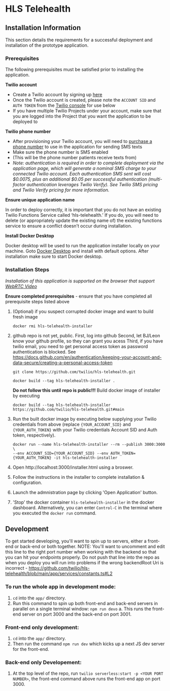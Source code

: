 # HLS Telehealth


## <a name="install"></a>Installation Information

This section details the requirements for a successful deployment and installation of the prototype application.

### Prerequisites

The following prerequisites must be satisfied prior to installing the application.

**Twilio account**

- Create a Twilio account by signing up [here](https://www.twilio.com/try-twilio)
- Once the Twilio account is created,
  please note the `ACCOUNT SID` and `AUTH TOKEN`
  from the [Twilio console](https://console.twilio.com/) for use below
- If you have multiple Twilio Projects under your account, make sure that you are logged into the Project that you want the application to be deployed to

**Twilio phone number**

- After provisioning your Twilio account,
  you will need to [purchase a phone number](https://www.twilio.com/console/phone-numbers/incoming)
  to use in the application for sending SMS texts
- Make sure the phone number is SMS enabled
- (This will be the phone number patients receive texts from)
- <em>Note: authentication is required in order to complete deployment via the application page,
  which will generate a nominal SMS charge to your connected Twilio account.
  Each authentication SMS sent will cost $0.0075,
  plus an additional $0.05 per successful authentication
  (multi-factor authentication leverages Twilio Verify).
  See Twilio SMS pricing and Twilio Verify pricing for more information.</em>

**Ensure unique application name**

In order to deploy correctly, it is important
that you do not have an existing Twilio Functions Service called ‘hls-telehealth.’
If you do, you will need to delete (or appropriately update the existing name of)
the existing functions service to ensure a conflict doesn’t occur during installation.

**Install Docker Desktop**

Docker desktop will be used to run the application installer locally on your machine.
Goto [Docker Desktop](https://www.docker.com/products/docker-desktop)
and install with default options.
After installation make sure to start Docker desktop.


### Installation Steps


*Installation of this application is supported on the browser that support
[WebRTC Video](https://www.twilio.com/docs/video/javascript#supported-browsers)*


**Ensure completed prerequisites** - ensure that you have completed all prerequisite steps listed above

1. (Optional) if you suspect corrupted docker image and want to build fresh image
   ```shell
   docker rmi hls-telehealth-installer
   ```
2. github repo is not yet, public.
   First, log into github
   Second, let BJ/Leon know your github profile, so they can grant you acess
   Third, if you have twilio email, you need to get personal access token as password authentication is blocked. See https://docs.github.com/en/authentication/keeping-your-account-and-data-secure/creating-a-personal-access-token
   ```shell
   git clone https://github.com/twilio/hls-telehealth.git
   ```

   ```shell
   docker build --tag hls-telehealth-installer .
   ```

   **Do not follow this until repo is public!!!** Build docker image of installer by executing
   ```shell
   docker build --tag hls-telehealth-installer https://github.com/twilio/hls-telehealth.git#main
   ```

3. Run the built docker image by executing below supplying your Twilio credentials from above
   (replace `{YOUR_ACCOUNT_SID}` and `{YOUR_AUTH_TOKEN}` with your Twilio credentials Account SID and Auth token, respectively).
    ```shell
    docker run --name hls-telehealth-installer --rm --publish 3000:3000 \
   --env ACCOUNT_SID={YOUR_ACCOUNT_SID} --env AUTH_TOKEN={YOUR_AUTH_TOKEN} -it hls-telehealth-installer
    ```

4. Open http://localhost:3000/installer.html using a broswer.

5. Follow the instructions in the installer to complete installation & configuration.

6. Launch the admnistration page by clicking 'Open Application' button.

7. 'Stop' the docker container `hls-telehealth-installer` in the docker dashboard.
   Alternatively, you can enter `Control-C` in the terminal where you executed the `docker run` command.

## Development

To get started developing, you'll want to spin up to servers, either a front-end or back-end or both together.
NOTE: You'll want to uncomment and edit this line to the right port number when working with the backend so that you can hit your endpoints properly.  Do not push that line into the repo as when you deploy you will run into problems if the wrong backendRoot Uri is incorrect - https://github.com/twilio/hls-telehealth/blob/main/app/services/constants.ts#L2 

### To run the whole app in development mode:
1. ```cd``` into the ```app/``` directory.
2. Run this command to spin up both front-end and back-end servers in parallel on a single terminal window: ```npm run devo```
  a. This runs the front-end server on port 3000 and the back-end on port 3001.

### Front-end only development:
1. ```cd``` into the ```app/``` directory.
2. Then run the command ```npm run dev``` which kicks up a next JS dev server for the front-end.

### Back-end only Developement:
1. At the top level of the repo, run ```twilio serverless:start -p <YOUR PORT NUMBER>```, the front-end command above runs the front-end app on port 3000. 

